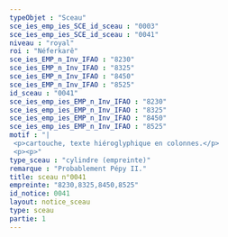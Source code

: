 ```yaml
---
typeObjet : "Sceau"
sce_ies_emp_ies_SCE_id_sceau : "0003"
sce_ies_emp_ies_SCE_id_sceau : "0041"
niveau : "royal"
roi : "Néferkarê"
sce_ies_EMP_n_Inv_IFAO : "8230"
sce_ies_EMP_n_Inv_IFAO : "8325"
sce_ies_EMP_n_Inv_IFAO : "8450"
sce_ies_EMP_n_Inv_IFAO : "8525"
id_sceau : "0041"
sce_ies_emp_ies_EMP_n_Inv_IFAO : "8230"
sce_ies_emp_ies_EMP_n_Inv_IFAO : "8325"
sce_ies_emp_ies_EMP_n_Inv_IFAO : "8450"
sce_ies_emp_ies_EMP_n_Inv_IFAO : "8525"
motif : "|
 <p>cartouche, texte hiéroglyphique en colonnes.</p>
 <p><p>"
type_sceau : "cylindre (empreinte)"
remarque : "Probablement Pépy II."
title: sceau n°0041
empreinte: "8230,8325,8450,8525"
id_notice: 0041
layout: notice_sceau
type: sceau
partie: 1
---
```

